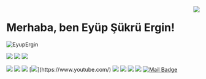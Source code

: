 <img align='right' src="https://github-readme-stats.vercel.app/api?username=EyupErgin&show_icons=true">

# Merhaba, ben     Eyüp Şükrü Ergin! 
<p align="left"> <img src="https://komarev.com/ghpvc/?username=EyupErgin" alt="EyupErgin" /> </p>

<!-- [![](https://img.shields.io/twitter/follow/user?style=social)](https://www.twitter.com/user) -->
[![](https://img.shields.io/github/followers/EyupErgin?style=social)](https://www.github.com/EyupErgin)
[![](https://img.shields.io/github/stars/EyupErgin?style=social)](https://www.github.com/EyupErgin)
[![](https://img.shields.io/github/sponsors/EyupErgin?style=social)](https://www.github.com/EyupErgin)

[![](https://img.shields.io/badge/%20My%20Website-%2312100E.svg?&style=for-the-badge&logo=web&logoColor=black&color=blue)](https://eyupergin.com/)
[![](https://img.shields.io/badge/linkedin-%230077B5.svg?&style=for-the-badge&logo=linkedin&logoColor=white)](https://www.linkedin.com/in/eyupergin/)
[![](https://img.shields.io/badge/twitter-%231DA1F2.svg?&style=for-the-badge&logo=twitter&logoColor=white)](https://www.twitter.com/eyupsukruergin)
[![](https://img.shields.io/badge/youtube-%23FF0000.svg?&style=for-the-badge&logo=youtube&logoColor=white")](https://www.youtube.com/)
[![](https://img.shields.io/badge/Telegram-%2312100E.svg?&style=for-the-badge&logo=telegram&logoColor=black&color=25b1e4)](https://t.me/EyupErgin)
[![](https://img.shields.io/badge/Stack%20overflow-%2312100E.svg?&style=for-the-badge&logo=stackoverflow&logoColor=white&color=f48024)](https://stackoverflow.com/users/14971651/eyup-sukru-ergin)
[![](https://img.shields.io/badge/Hackerone-%2312100E.svg?&style=for-the-badge&logo=hackerone&logoColor=white&color=000000)](https://hackerone.com/)
[![](https://img.shields.io/badge/bugcrowd-%2312100E.svg?&style=for-the-badge&logo=bugcrowd&logoColor=orange&color=000000)](https://bugcrowd.com/)
[![Mail Badge](https://img.shields.io/badge/eyupsukruergin@outlook.com-c14438?style=for-the-badge&logo=Gmail&logoColor=white&link=mailto:eyupsukruergin@outlook.com)](mailto:bussines@eyupergin.com)

